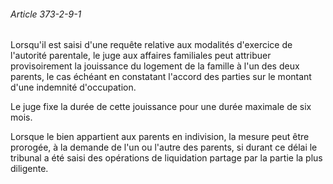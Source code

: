###### Article 373-2-9-1

Lorsqu'il est saisi d'une requête relative aux modalités d'exercice de l'autorité parentale, le juge aux affaires familiales peut attribuer provisoirement la jouissance du logement de la famille à l'un des deux parents, le cas échéant en constatant l'accord des parties sur le montant d'une indemnité d'occupation.

Le juge fixe la durée de cette jouissance pour une durée maximale de six mois.

Lorsque le bien appartient aux parents en indivision, la mesure peut être prorogée, à la demande de l'un ou l'autre des parents, si durant ce délai le tribunal a été saisi des opérations de liquidation partage par la partie la plus diligente.

